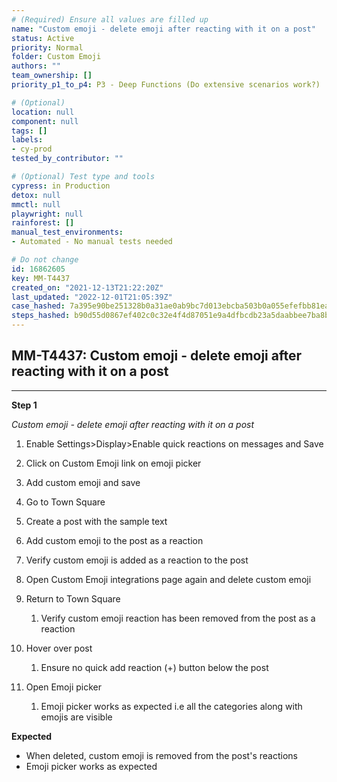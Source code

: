 ```yaml
---
# (Required) Ensure all values are filled up
name: "Custom emoji - delete emoji after reacting with it on a post"
status: Active
priority: Normal
folder: Custom Emoji
authors: ""
team_ownership: []
priority_p1_to_p4: P3 - Deep Functions (Do extensive scenarios work?)

# (Optional)
location: null
component: null
tags: []
labels: 
- cy-prod
tested_by_contributor: ""

# (Optional) Test type and tools
cypress: in Production
detox: null
mmctl: null
playwright: null
rainforest: []
manual_test_environments:
- Automated - No manual tests needed

# Do not change
id: 16862605
key: MM-T4437
created_on: "2021-12-13T21:22:20Z"
last_updated: "2022-12-01T21:05:39Z"
case_hashed: 7a395e90be251328b0a31ae0ab9bc7d013ebcba503b0a055efefbb81ea88afe2b98389d317545e8db862ee3f4ccce42d
steps_hashed: b90d55d0867ef402c0c32e4f4d87051e9a4dfbcdb23a5daabbee7ba8bb1a6e6354756407c079c2b73d7ffe7811470aaa
---
```


<!-- (Auto-generated) Based on frontmatter's "key" and "name" -->

## MM-T4437: Custom emoji - delete emoji after reacting with it on a post

---

**Step 1**

_Custom emoji - delete emoji after reacting with it on a post_

1. Enable Settings>Display>Enable quick reactions on messages and Save

2. Click on Custom Emoji link on emoji picker

3. Add custom emoji and save

4. Go to Town Square

5. Create a post with the sample text

6. Add custom emoji to the post as a reaction

7. Verify custom emoji is added as a reaction to the post

8. Open Custom Emoji integrations page again and delete custom emoji

9. Return to Town Square

   1. Verify custom emoji reaction has been removed from the post as a reaction

10. Hover over post

    1. Ensure no quick add reaction (+) button below the post

11. Open Emoji picker

    1. Emoji picker works as expected i.e all the categories along with emojis are visible

**Expected**

- When deleted, custom emoji is removed from the post's reactions
- Emoji picker works as expected
